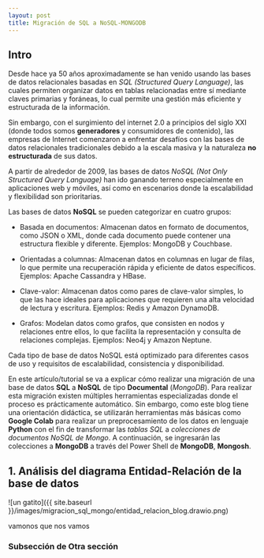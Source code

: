 ```yaml
---
layout: post
title: Migración de SQL a NoSQL-MONGODB
---
```

## Intro
Desde hace ya 50 años aproximadamente se han venido usando las bases de datos relacionales basadas en *SQL (Structured Query Language)*, las cuales permiten organizar datos en tablas relacionadas entre sí mediante claves primarias y foráneas, lo cual permite una gestión más eficiente y estructurada de la información.

Sin embargo, con el surgimiento del internet 2.0 a principios del siglo XXI (donde todos somos **generadores** y consumidores de contenido), las empresas de Internet comenzaron a enfrentar desafíos con las bases de datos relacionales tradicionales debido a la escala masiva y la naturaleza **no estructurada** de sus datos.

A partir de alrededor de 2009, las bases de datos *NoSQL (Not Only Structured Query Language)* han ido ganando terreno especialmente en aplicaciones web y móviles, así como en escenarios donde la escalabilidad y flexibilidad son prioritarias.

Las bases de datos **NoSQL** se pueden categorizar en cuatro grupos:
- Basada en documentos: Almacenan datos en formato de documentos, como JSON o XML, donde cada documento puede contener una estructura flexible y diferente. Ejemplos: MongoDB y Couchbase.

- Orientadas a columnas: Almacenan datos en columnas en lugar de filas, lo que permite una recuperación rápida y eficiente de datos específicos. Ejemplos: Apache Cassandra y HBase.

- Clave-valor: Almacenan datos como pares de clave-valor simples, lo que las hace ideales para aplicaciones que requieren una alta velocidad de lectura y escritura. Ejemplos: Redis y Amazon DynamoDB.

- Grafos: Modelan datos como grafos, que consisten en nodos y relaciones entre ellos, lo que facilita la representación y consulta de relaciones complejas. Ejemplos: Neo4j y Amazon Neptune. 

Cada tipo de base de datos NoSQL está optimizado para diferentes casos de uso y requisitos de escalabilidad, consistencia y disponibilidad.

En este artículo/tutorial se va a explicar cómo realizar una migración de una base de datos **SQL** a **NoSQL** de tipo **Documental** (*MongoDB*). Para realizar esta migración existen múltiples herramientas especializadas donde el proceso es prácticamente automático. Sin embargo, como este blog tiene una orientación didáctica, se utilizarán herramientas más básicas como **Google Colab** para realizar un preprocesamiento de los datos en lenguaje **Python** con el fin de transformar las *tablas SQL* a *colecciones de documentos NoSQL de Mongo*. A continuación, se ingresarán las colecciones a **MongoDB** a través del Power Shell de **MongoDB**, **Mongosh**.

## 1. Análisis del diagrama Entidad-Relación de la base de datos
![un gatito]({{ site.baseurl }}/images/migracion_sql_mongo/entidad_relacion_blog.drawio.png)

vamonos que nos vamos

### Subsección de Otra sección
